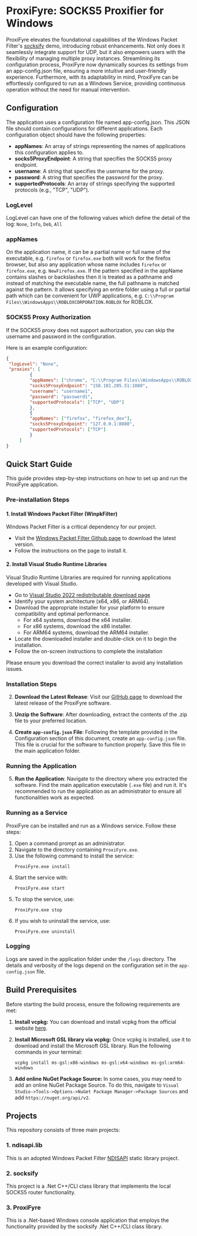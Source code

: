 # ProxiFyre: SOCKS5 Proxifier for Windows

ProxiFyre elevates the foundational capabilities of the Windows Packet Filter's [socksify](https://github.com/wiresock/ndisapi/tree/master/examples/cpp/socksify) demo, introducing robust enhancements. Not only does it seamlessly integrate support for UDP, but it also empowers users with the flexibility of managing multiple proxy instances. Streamlining its configuration process, ProxiFyre now dynamically sources its settings from an app-config.json file, ensuring a more intuitive and user-friendly experience. Furthermore, with its adaptability in mind, ProxiFyre can be effortlessly configured to run as a Windows Service, providing continuous operation without the need for manual intervention.

## Configuration

The application uses a configuration file named app-config.json. This JSON file should contain configurations for different applications. Each configuration object should have the following properties:

- **appNames**: An array of strings representing the names of applications this configuration applies to.
- **socks5ProxyEndpoint**: A string that specifies the SOCKS5 proxy endpoint.
- **username**: A string that specifies the username for the proxy.
- **password**: A string that specifies the password for the proxy.
- **supportedProtocols**: An array of strings specifying the supported protocols (e.g., "TCP", "UDP").

### LogLevel

LogLevel can have one of the following values which define the detail of the log: `None`, `Info`, `Deb`, `All`

### appNames

On the application name, it can be a partial name or full name of the executable, e.g. `firefox` or `firefox.exe` both will work for the firefox browser, but also any application whose name includes `firefox` or `firefox.exe`, e.g. `NewFirefox.exe`. If the pattern specified in the appName contains slashes or backslashes then it is treated as a pathname and instead of matching the executable name, the full pathname is matched against the pattern. It allows specifying an entire folder using a full or partial path which can be convenient for UWP applications, e.g. `C:\\Program Files\\WindowsApps\\ROBLOXCORPORATION.ROBLOX` for ROBLOX.

### SOCKS5 Proxy Authorization

If the SOCKS5 proxy does not support authorization, you can skip the username and password in the configuration.

Here is an example configuration:

```json
{
 "logLevel": "None",
 "proxies": [
         {
         "appNames": ["chrome", "C:\\Program Files\\WindowsApps\\ROBLOXCORPORATION.ROBLOX"],
         "socks5ProxyEndpoint": "158.101.205.51:1080",
         "username": "username1",
         "password": "password1",
         "supportedProtocols": ["TCP", "UDP"]
         },
         {
         "appNames": ["firefox", "firefox_dev"],
         "socks5ProxyEndpoint": "127.0.0.1:8080",
         "supportedProtocols": ["TCP"]
         }
     ]
}
```

## Quick Start Guide

This guide provides step-by-step instructions on how to set up and run the ProxiFyre application. 

### Pre-installation Steps

#### 1. Install Windows Packet Filter (WinpkFilter)

Windows Packet Filter is a critical dependency for our project. 

- Visit the [Windows Packet Filter Github page](https://link-to-winpkfilter-github-page) to download the latest version.
- Follow the instructions on the page to install it.

#### 2. Install Visual Studio Runtime Libraries

Visual Studio Runtime Libraries are required for running applications developed with Visual Studio.

- Go to [Visual Studio 2022 redistributable download page](https://learn.microsoft.com/en-us/cpp/windows/latest-supported-vc-redist?view=msvc-170)
- Identify your system architecture (x64, x86, or ARM64).
- Download the appropriate installer for your platform to ensure compatibility and optimal performance.
  - For x64 systems, download the x64 installer.
  - For x86 systems, download the x86 installer.
  - For ARM64 systems, download the ARM64 installer.
- Locate the downloaded installer and double-click on it to begin the installation.
- Follow the on-screen instructions to complete the installation

Please ensure you download the correct installer to avoid any installation issues.

### Installation Steps

2. **Download the Latest Release**: Visit our [GitHub page](https://github.com/wiresock/socksify/releases) to download the latest release of the ProxiFyre software.

3. **Unzip the Software**: After downloading, extract the contents of the .zip file to your preferred location.

4. **Create `app-config.json` File**: Following the template provided in the Configuration section of this document, create an `app-config.json` file. This file is crucial for the software to function properly. Save this file in the main application folder.

### Running the Application

5. **Run the Application**: Navigate to the directory where you extracted the software. Find the main application executable (`.exe` file) and run it. It's recommended to run the application as an administrator to ensure all functionalities work as expected.

### Running as a Service

ProxiFyre can be installed and run as a Windows service. Follow these steps:

1. Open a command prompt as an administrator.
2. Navigate to the directory containing `ProxiFyre.exe`.
3. Use the following command to install the service:
   ```
   ProxiFyre.exe install
   ```
4. Start the service with:
   ```
   ProxiFyre.exe start
   ```
5. To stop the service, use:
   ```
   ProxiFyre.exe stop
   ```
6. If you wish to uninstall the service, use:
   ```
   ProxiFyre.exe uninstall
   ```

### Logging

Logs are saved in the application folder under the `/logs` directory. The details and verbosity of the logs depend on the configuration set in the `app-config.json` file.

## Build Prerequisites 

Before starting the build process, ensure the following requirements are met:

1. **Install vcpkg:** You can download and install vcpkg from the official website [here](https://vcpkg.io/en/getting-started.html).

2. **Install Microsoft GSL library via vcpkg:** Once vcpkg is installed, use it to download and install the Microsoft GSL library. Run the following commands in your terminal:

    ```
   vcpkg install ms-gsl:x86-windows ms-gsl:x64-windows ms-gsl:arm64-windows
    ```

3. **Add online NuGet Package Source:** In some cases, you may need to add an online NuGet Package Source. To do this, navigate to `Visual Studio->Tools->Options->NuGet Package Manager->Package Sources` and add `https://nuget.org/api/v2`.

## Projects

This repository consists of three main projects:

### 1. ndisapi.lib

This is an adopted Windows Packet Filter [NDISAPI](https://github.com/wiresock/ndisapi) static library project.

### 2. socksify

This project is a .Net C++/CLI class library that implements the local SOCKS5 router functionality.

### 3. ProxiFyre

This is a .Net-based Windows console application that employs the functionality provided by the socksify .Net C++/CLI class library.



